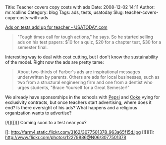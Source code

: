 Title: Teacher covers copy costs with ads
Date: 2008-12-02 14:11
Author: mr.rcollins
Category: blog
Tags: ads, tests, usatoday
Slug: teacher-covers-copy-costs-with-ads

[Ads on tests add up for teacher - USATODAY.com][]

> "Tough times call for tough actions," he says. So he started selling
> ads on his test papers: \$10 for a quiz, \$20 for a chapter test, \$30
> for a semester final.

Interesting way to deal with cost cutting, but I don't know the
sustainability of the model. Right now the ads are pretty tame:

> About two-thirds of Farber's ads are inspirational messages
> underwritten by parents. Others are ads for local businesses, such as
> two from a structural engineering firm and one from a dentist who
> urges students, "Brace Yourself for a Great Semester!"

We already have sponsorships in the schools with [Pepsi][] and [Coke][]
vying for exclusivity contracts, but once teachers start advertising,
where does it end? Is there oversight of his ads? What happens and a
religious organization wants to advertise?

<div>
[![][]][]  
Coming soon to a test near you?

</div>

  [Ads on tests add up for teacher - USATODAY.com]: http://www.usatoday.com/news/education/2008-12-01-test-ads_N.htm?csp=34
  [Pepsi]: http://pepsi.com/
  [Coke]: http://www.coca-cola.com/
  []: http://farm4.static.flickr.com/3162/3077501378_963a65f15d.jpg
  [![][]]: http://www.flickr.com/photos/12279886@N06/3077501378
